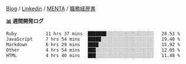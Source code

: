 [Blog](https://kajiri.dev/profile) / [Linkedin](https://www.linkedin.com/in/kajirikajiri) / [MENTA](https://menta.work/user/36944) / [職務経歴書](https://github.com/kajirikajiri/cv/blob/main/README.pdf)

**<a href="https://github.com/kajirikajiri/kajirikajiri/commits/master">📊</a> 週間開発ログ**
<!--START_SECTION:waka-->

```txt
Ruby           11 hrs 37 mins  ███████░░░░░░░░░░░░░░░░░░   28.53 %
JavaScript     7 hrs 54 mins   █████░░░░░░░░░░░░░░░░░░░░   19.40 %
Markdown       6 hrs 29 mins   ████░░░░░░░░░░░░░░░░░░░░░   15.92 %
Other          4 hrs 54 mins   ███░░░░░░░░░░░░░░░░░░░░░░   12.05 %
HTML           4 hrs 40 mins   ███░░░░░░░░░░░░░░░░░░░░░░   11.48 %
```

<!--END_SECTION:waka-->

